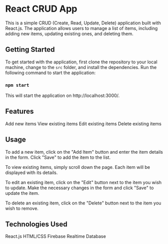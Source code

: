 # React CRUD App

This is a simple CRUD (Create, Read, Update, Delete) application built with React.js. The application allows users to manage a list of items, including adding new items, updating existing ones, and deleting them.

## Getting Started

To get started with the application, first clone the repository to your local machine, change to the `src` folder, and install the dependencies. Run the following command to start the application:

### `npm start`

This will start the application on http://localhost:3000/.

## Features

Add new items
View existing items
Edit existing items
Delete existing items

## Usage
To add a new item, click on the "Add Item" button and enter the item details in the form. Click "Save" to add the item to the list.

To view existing items, simply scroll down the page. Each item will be displayed with its details.

To edit an existing item, click on the "Edit" button next to the item you wish to update. Make the necessary changes in the form and click "Save" to update the item.

To delete an existing item, click on the "Delete" button next to the item you wish to remove.

## Technologies Used
React.js
HTML/CSS
Firebase Realtime Database
